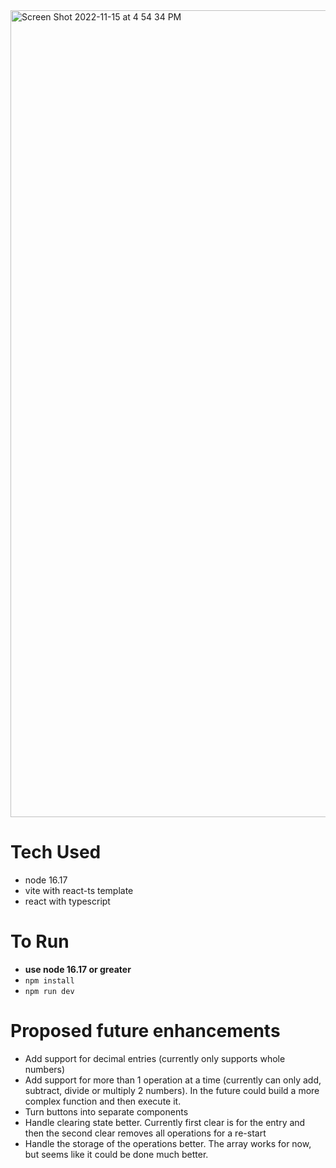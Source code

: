 <img width="1291" alt="Screen Shot 2022-11-15 at 4 54 34 PM" src="https://user-images.githubusercontent.com/3229911/202033266-76fd0649-24e4-4c69-bfdc-d0145b9af124.png">

# Tech Used
- node 16.17
- vite with react-ts template
- react with typescript

# To Run
- **use node 16.17 or greater**
- `npm install`
- `npm run dev`

# Proposed future enhancements
- Add support for decimal entries (currently only supports whole numbers)
- Add support for more than 1 operation at a time (currently can only add, subtract, divide or multiply 2 numbers). In the future could build a more complex function and then execute it.
- Turn buttons into separate components
- Handle clearing state better. Currently first clear is for the entry and then the second clear removes all operations for a re-start
- Handle the storage of the operations better. The array works for now, but seems like it could be done much better.


